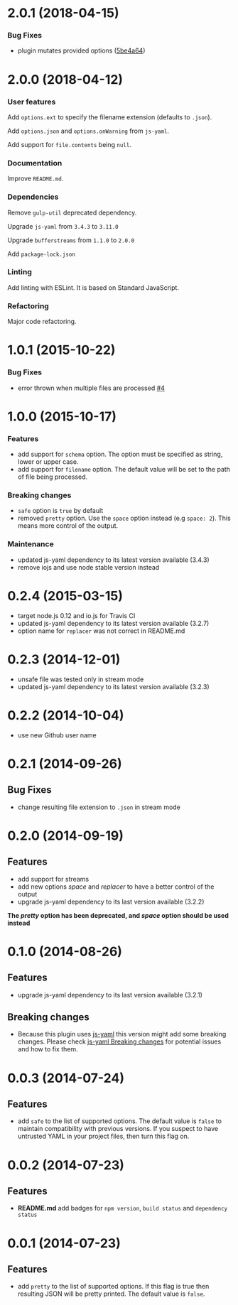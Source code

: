 # 2.0.1 (2018-04-15)

### Bug Fixes

- plugin mutates provided options ([5be4a64](https://github.com/crissdev/gulp-yaml/commit/5be4a6451611187de0b0179642e35fccff23a9ff))

# 2.0.0 (2018-04-12)

### User features

Add `options.ext` to specify the filename extension (defaults to `.json`).

Add `options.json` and `options.onWarning` from `js-yaml`.

Add support for `file.contents` being `null`.

### Documentation

Improve `README.md`.

### Dependencies

Remove `gulp-util` deprecated dependency.

Upgrade `js-yaml` from `3.4.3` to `3.11.0`

Upgrade `bufferstreams` from `1.1.0` to `2.0.0`

Add `package-lock.json`

### Linting

Add linting with ESLint. It is based on Standard JavaScript.

### Refactoring

Major code refactoring.

# 1.0.1 (2015-10-22)

### Bug Fixes

- error thrown when multiple files are processed [#4](https://github.com/crissdev/gulp-yaml/issues/4)

# 1.0.0 (2015-10-17)

### Features

- add support for `schema` option. The option must be specified as string, lower or upper case.
- add support for `filename` option. The default value will be set to the path of file being processed.

### Breaking changes

- `safe` option is `true` by default
- removed `pretty` option. Use the `space` option instead (e.g `space: 2`). This means more control of the output.

### Maintenance

- updated js-yaml dependency to its latest version available (3.4.3)
- remove iojs and use node stable version instead


# 0.2.4 (2015-03-15)

- target node.js 0.12 and io.js for Travis CI
- updated js-yaml dependency to its latest version available (3.2.7)
- option name for `replacer` was not correct in README.md


# 0.2.3 (2014-12-01)

- unsafe file was tested only in stream mode
- updated js-yaml dependency to its latest version available (3.2.3)


# 0.2.2 (2014-10-04)

- use new Github user name


# 0.2.1 (2014-09-26)

## Bug Fixes

- change resulting file extension to ```.json``` in stream mode


# 0.2.0 (2014-09-19)

## Features

- add support for streams
- add new options *space* and *replacer* to have a better control of the output
- upgrade js-yaml dependency to its last version available (3.2.2)

**The _pretty_ option has been deprecated, and _space_ option should be used instead**


# 0.1.0 (2014-08-26)

## Features

- upgrade js-yaml dependency to its last version available (3.2.1)


## Breaking changes

- Because this plugin uses [js-yaml](https://github.com/nodeca/js-yaml) this version might add some
breaking changes. Please check
[js-yaml Breaking changes](https://github.com/nodeca/js-yaml#breaking-changes-in-2xx---3xx)
for potential issues and how to fix them.


# 0.0.3 (2014-07-24)

## Features

- add ```safe``` to the list of supported options. The default value is ```false```
  to maintain compatibility with previous versions. If you suspect to have untrusted YAML in your
  project files, then turn this flag on.


# 0.0.2 (2014-07-23)

## Features

- **README.md** add badges for ```npm version```, ```build status``` and ```dependency status```


# 0.0.1 (2014-07-23)

## Features

- add ```pretty``` to the list of supported options. If this flag is true then resulting JSON will
be pretty printed. The default value is ```false```.

